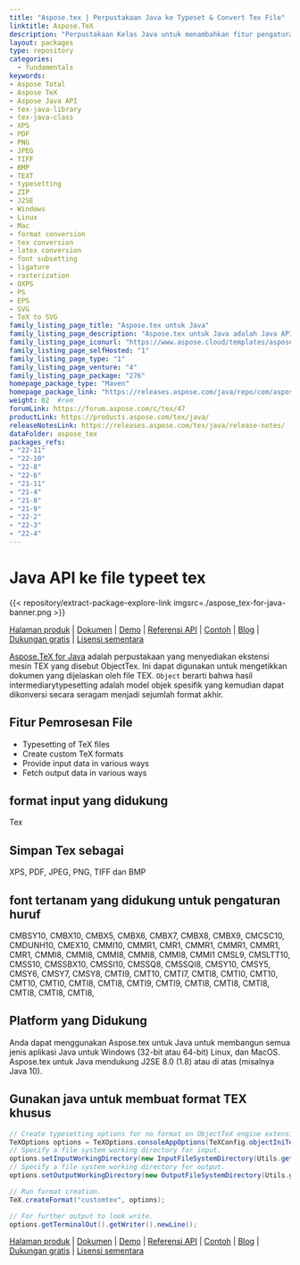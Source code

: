 ```yaml
---
title: "Aspose.tex | Perpustakaan Java ke Typeset & Convert Tex File" 
linktitle: Aspose.TeX
description: "Perpustakaan Kelas Java untuk menambahkan fitur pengaturan huruf di dalam aplikasi Anda. Konversi Tex & LaTeX ke PDF, XPS, SVG dll. Mendukung sub-pengambilan font, ligatur, rasterisasi, dll." 
layout: packages
type: repository
categories:
  - fundamentals
keywords:
- Aspose Total
- Aspose TeX
- Aspose Java API
- tex-java-library
- tex-java-class
- XPS
- PDF
- PNG
- JPEG
- TIFF
- BMP
- TEXT
- typesetting
- ZIP
- J2SE
- Windows
- Linux
- Mac
- format conversion
- tex conversion
- latex conversion
- font subsetting
- ligature
- rasterization
- OXPS
- PS
- EPS
- SVG
- TeX to SVG
family_listing_page_title: "Aspose.tex untuk Java" 
family_listing_page_description: "Aspose.tex untuk Java adalah Java API yang dibuat untuk memungkinkan pengembang membuat aplikasi untuk pengaturan tese -tese Tex." 
family_listing_page_iconurl: "https://www.aspose.cloud/templates/aspose/App_Themes/V3/images/tex/272x272/aspose_tex-for-java.png"
family_listing_page_selfHosted: "1"
family_listing_page_type: "1"
family_listing_page_venture: "4"
family_listing_page_package: "276"
homepage_package_type: "Maven"
homepage_package_link: "https://releases.aspose.com/java/repo/com/aspose/aspose-tex/"
weight: 02	#rem
forumLink: https://forum.aspose.com/c/tex/47
productLink: https://products.aspose.com/tex/java/
releaseNotesLink: https://releases.aspose.com/tex/java/release-notes/
dataFolder: aspose_tex
packages_refs:
- "22-11"
- "22-10"
- "22-8"
- "22-6"
- "21-11"
- "21-4"
- "21-8"
- "21-9"
- "22-2"
- "22-3"
- "22-4"
---
```


# Java API ke file typeet tex
{{< repository/extract-package-explore-link imgsrc=./aspose_tex-for-java-banner.png >}}

[Halaman produk](https://products.aspose.com/tex/java) | [Dokumen](https://downloads.aspose.com/tex/java) | [Demo](https://products.aspose.app/tex/family) | [Referensi API](https://apireference.aspose.com/tex/java) | [Contoh](https://github.com/aspose-tex/Aspose.TeX-for-Java/tree/master/Contoh) | [Blog](https://blog.aspose.com/category/tex/) | [Dukungan gratis](https://forum.aspose.com/c/tex) | [Lisensi sementara](https://purchase.aspose.com/temporary-license)

[Aspose.TeX for Java](https://products.aspose.com/tex/java) adalah perpustakaan yang menyediakan ekstensi mesin TEX yang disebut ObjectTex. Ini dapat digunakan untuk mengetikkan dokumen yang dijelaskan oleh file TEX. `Object` berarti bahwa hasil intermediarytypesetting adalah model objek spesifik yang kemudian dapat dikonversi secara seragam menjadi sejumlah format akhir.

## Fitur Pemrosesan File
- Typesetting of TeX files
- Create custom TeX formats
- Provide input data in various ways
- Fetch output data in various ways

## format input yang didukung
Tex

## Simpan Tex sebagai
XPS, PDF, JPEG, PNG, TIFF dan BMP

## font tertanam yang didukung untuk pengaturan huruf
CMBSY10, CMBX10, CMBX5, CMBX6, CMBX7, CMBX8, CMBX9, CMCSC10, CMDUNH10, CMEX10, CMMI10, CMMR1, CMR1, CMMR1, CMMR1, CMMR1, CMR1, CMMI8, CMMI8, CMMI8, CMMI8, CMMI8, CMMI1 CMSL9, CMSLTT10, CMSS10, CMSSBX10, CMSSI10, CMSSQ8, CMSSQI8, CMSY10, CMSY5, CMSY6, CMSY7, CMSY8, CMTI9, CMT10, CMTI7, CMTI8, CMTI0, CMT10, CMT10, CMTI0, CMTI8, CMTI8, CMTI9, CMTI9, CMTI8, CMTI8, CMTI8, CMTI8, CMTI8, CMTI8,

## Platform yang Didukung
Anda dapat menggunakan Aspose.tex untuk Java untuk membangun semua jenis aplikasi Java untuk Windows (32-bit atau 64-bit) Linux, dan MacOS. Aspose.tex untuk Java mendukung J2SE 8.0 (1.8) atau di atas (misalnya Java 10).

## Gunakan java untuk membuat format TEX khusus

```java
// Create typesetting options for no format on ObjectTeX engine extension.
TeXOptions options = TeXOptions.consoleAppOptions(TeXConfig.objectIniTeX());
// Specify a file system working directory for input.
options.setInputWorkingDirectory(new InputFileSystemDirectory(Utils.getInputDirectory()));
// Specify a file system working directory for output.
options.setOutputWorkingDirectory(new OutputFileSystemDirectory(Utils.getOutputDirectory()));

// Run format creation.
TeX.createFormat("customtex", options);

// For further output to look write.
options.getTerminalOut().getWriter().newLine();
```

[Halaman produk](https://products.aspose.com/tex/java) | [Dokumen](https://downloads.aspose.com/tex/java) | [Demo](https://products.aspose.app/tex/family) | [Referensi API](https://apireference.aspose.com/tex/java) | [Contoh](https://github.com/aspose-tex/Aspose.TeX-for-Java/tree/master/Contoh) | [Blog](https://blog.aspose.com/category/tex/) | [Dukungan gratis](https://forum.aspose.com/c/tex) | [Lisensi sementara](https://purchase.aspose.com/temporary-license)
